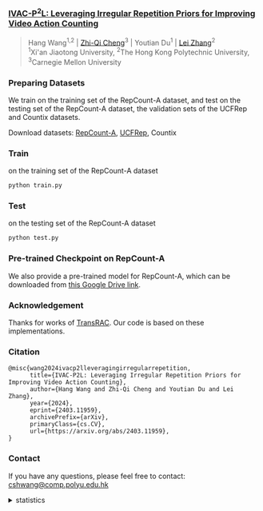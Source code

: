 ### [IVAC-P<sup>2</sup>L: Leveraging Irregular Repetition Priors for Improving Video Action Counting](https://arxiv.org/pdf/2403.11959.pdf)
> Hang Wang<sup>1,2</sup> | 
[Zhi-Qi Cheng](https://github.com/zhiqicheng)<sup>3</sup> |
Youtian Du<sup>1</sup> |
[Lei Zhang](https://www4.comp.polyu.edu.hk/~cslzhang/)<sup>2</sup> <br>
<sup>1</sup>Xi'an Jiaotong University, <sup>2</sup>The Hong Kong Polytechnic University, <sup>3</sup>Carnegie Mellon University <br>


### Preparing Datasets
We train on the training set of the RepCount-A dataset, and test on the testing set of the RepCount-A dataset, the validation sets of the UCFRep and Countix datasets.

Download datasets: [RepCount-A](https://svip-lab.github.io/dataset/RepCount_dataset.html), [UCFRep](https://www.crcv.ucf.edu/data/UCF101.php), Countix

### Train

on the training set of the RepCount-A dataset
```bash
python train.py
```

### Test

on the testing set of the RepCount-A dataset
```bash
python test.py
```

### Pre-trained Checkpoint on RepCount-A

We also provide a pre-trained model for RepCount-A, which can be downloaded from [this Google Drive link](https://drive.google.com/file/d/1gFUhs-Kjacpy6wMxvIi0B4VnVlAlxnhP/view?usp=sharing).

### Acknowledgement

Thanks for works of [TransRAC](https://github.com/SvipRepetitionCounting/TransRAC). Our code is based on these implementations.


### Citation 
```
@misc{wang2024ivacp2lleveragingirregularrepetition,
      title={IVAC-P2L: Leveraging Irregular Repetition Priors for Improving Video Action Counting}, 
      author={Hang Wang and Zhi-Qi Cheng and Youtian Du and Lei Zhang},
      year={2024},
      eprint={2403.11959},
      archivePrefix={arXiv},
      primaryClass={cs.CV},
      url={https://arxiv.org/abs/2403.11959}, 
}
```


### Contact
If you have any questions, please feel free to contact: cshwang@comp.polyu.edu.hk


<details>
<summary>statistics</summary>

<a href="https://info.flagcounter.com/aecG"><img src="https://s01.flagcounter.com/mini/aecG/bg_FFFFFF/txt_000000/border_CCCCCC/flags_0/" alt="Flag Counter" border="0"></a>

</details>

